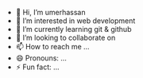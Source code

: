 - 👋 Hi, I’m umerhassan
- 👀 I’m interested in web development
- 🌱 I’m currently learning git & github
- 💞️ I’m looking to collaborate on 
- 📫 How to reach me ...
- 😄 Pronouns: ...
- ⚡ Fun fact: ...

<!---
umerhassan22/umerhassan22 is a ✨ special ✨ repository because its `README.md` (this file) appears on your GitHub profile.
You can click the Preview link to take a look at your changes.
--->
